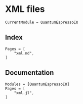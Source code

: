 # XML files

```@meta
CurrentModule = QuantumEspressoIO
```

## Index

```@index
Pages = [
    "xml.md",
]
```

## Documentation

```@autodocs
Modules = [QuantumEspressoIO]
Pages = [
    "xml.jl",
]
```
